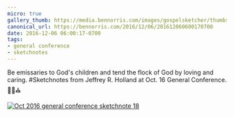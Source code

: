 ```yaml
---
micro: true
gallery_thumb: https://media.bennorris.com/images/gospelsketcher/thumbs/oct-16-3-holland.jpg
canonical_url: https://bennorris.com/2016/12/06/201612060600170700
date: 2016-12-06 06:00:17-0700
tags:
- general conference
- sketchnotes
---
```


Be emissaries to God's children and tend the flock of God by loving and caring.
#Sketchnotes from Jeffrey R. Holland at Oct. 16 General Conference. ✍🏼⛪️

[![Oct 2016 general conference sketchnote 18](https://media.bennorris.com/images/gospelsketcher/general-conference/oct-2016/oct-16-3-holland.jpg)](https://media.bennorris.com/images/gospelsketcher/general-conference/oct-2016/oct-16-3-holland.jpg)